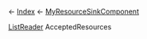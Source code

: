 ← [Index](Api-Index) ← [MyResourceSinkComponent](Sandbox.Game.EntityComponents.MyResourceSinkComponent)

[ListReader<T>](VRage.Collections.ListReader`1) AcceptedResources

